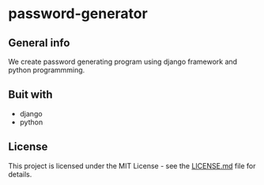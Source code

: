# password-generator
## General info
We create password generating program using django framework and python programmming.
## Buit with 
* django
* python
## License
This project is licensed under the MIT License - see the [LICENSE.md](https://github.com/ChitSuThwin/password-generator/blob/master/LICENSE) file for details.
